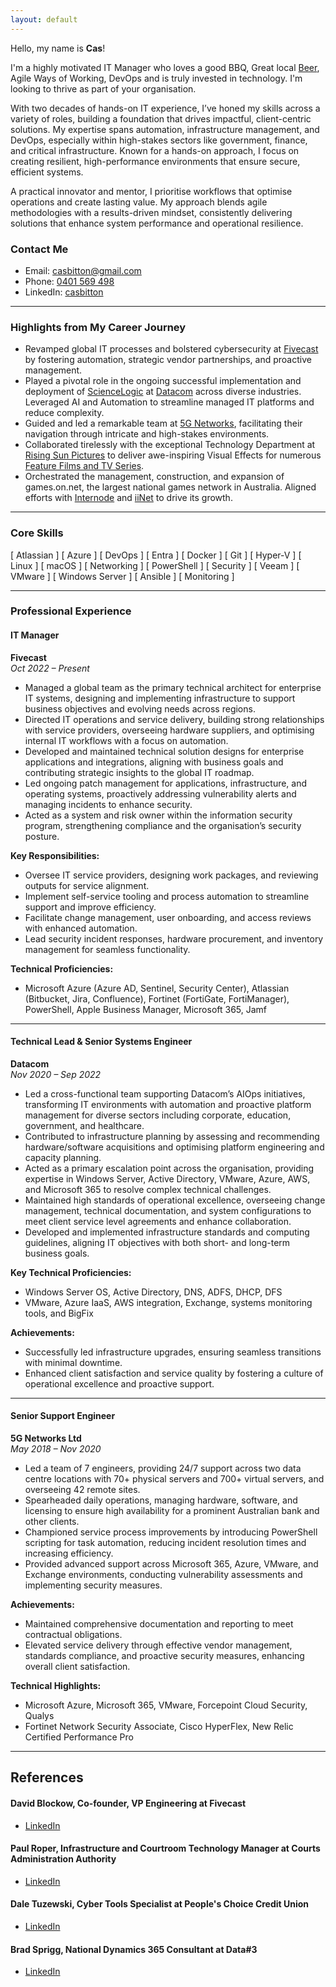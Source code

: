 ```yaml
---
layout: default
---
```


Hello, my name is **Cas**!

I'm a highly motivated IT Manager who loves a good BBQ, Great local [Beer](https://www.littlebang.com.au), Agile Ways of Working, DevOps and is truly invested in technology. I'm looking to thrive as part of your organisation.

With two decades of hands-on IT experience, I’ve honed my skills across a variety of roles, building a foundation that drives impactful, client-centric solutions. My expertise spans automation, infrastructure management, and DevOps, especially within high-stakes sectors like government, finance, and critical infrastructure. Known for a hands-on approach, I focus on creating resilient, high-performance environments that ensure secure, efficient systems.

A practical innovator and mentor, I prioritise workflows that optimise operations and create lasting value. My approach blends agile methodologies with a results-driven mindset, consistently delivering solutions that enhance system performance and operational resilience.

### Contact Me
- Email: [casbitton@gmail.com](mailto:casbitton@gmail.com)
- Phone: [0401 569 498](tel:+0401569498)
- LinkedIn: [casbitton](https://www.linkedin.com/in/casbitton)

---

### Highlights from My Career Journey
- Revamped global IT processes and bolstered cybersecurity at [Fivecast](https://www.fivecast.com) by fostering automation, strategic vendor partnerships, and proactive management.
- Played a pivotal role in the ongoing successful implementation and deployment of [ScienceLogic](https://sciencelogic.com) at [Datacom](https://datacom.com) across diverse industries. Leveraged AI and Automation to streamline managed IT platforms and reduce complexity.
- Guided and led a remarkable team at [5G Networks](https://5gnetworks.com.au), facilitating their navigation through intricate and high-stakes environments.
- Collaborated tirelessly with the exceptional Technology Department at [Rising Sun Pictures](https://rsp.com.au) to deliver awe-inspiring Visual Effects for numerous [Feature Films and TV Series](http://www.imdb.com/company/co0044645/).
- Orchestrated the management, construction, and expansion of games.on.net, the largest national games network in Australia. Aligned efforts with [Internode](https://www.internode.on.net) and [iiNet](https://www.iinet.net.au) to drive its growth.

---

### Core Skills
[ Atlassian ] [ Azure ] [ DevOps ] [ Entra ] [ Docker ] [ Git ] [ Hyper-V ] [ Linux ] [ macOS ] [ Networking ] [ PowerShell ] [ Security ] [ Veeam ] [ VMware ] [ Windows Server ] [ Ansible ] [ Monitoring ]

---

### Professional Experience

#### IT Manager  
**Fivecast**  
*Oct 2022 – Present*

- Managed a global team as the primary technical architect for enterprise IT systems, designing and implementing infrastructure to support business objectives and evolving needs across regions.
- Directed IT operations and service delivery, building strong relationships with service providers, overseeing hardware suppliers, and optimising internal IT workflows with a focus on automation.
- Developed and maintained technical solution designs for enterprise applications and integrations, aligning with business goals and contributing strategic insights to the global IT roadmap.
- Led ongoing patch management for applications, infrastructure, and operating systems, proactively addressing vulnerability alerts and managing incidents to enhance security.
- Acted as a system and risk owner within the information security program, strengthening compliance and the organisation’s security posture.

**Key Responsibilities:**  
- Oversee IT service providers, designing work packages, and reviewing outputs for service alignment.
- Implement self-service tooling and process automation to streamline support and improve efficiency.
- Facilitate change management, user onboarding, and access reviews with enhanced automation.
- Lead security incident responses, hardware procurement, and inventory management for seamless functionality.

**Technical Proficiencies:**  
- Microsoft Azure (Azure AD, Sentinel, Security Center), Atlassian (Bitbucket, Jira, Confluence), Fortinet (FortiGate, FortiManager), PowerShell, Apple Business Manager, Microsoft 365, Jamf

---

#### Technical Lead & Senior Systems Engineer  
**Datacom**  
*Nov 2020 – Sep 2022*  

- Led a cross-functional team supporting Datacom’s AIOps initiatives, transforming IT environments with automation and proactive platform management for diverse sectors including corporate, education, government, and healthcare.
- Contributed to infrastructure planning by assessing and recommending hardware/software acquisitions and optimising platform engineering and capacity planning.
- Acted as a primary escalation point across the organisation, providing expertise in Windows Server, Active Directory, VMware, Azure, AWS, and Microsoft 365 to resolve complex technical challenges.
- Maintained high standards of operational excellence, overseeing change management, technical documentation, and system configurations to meet client service level agreements and enhance collaboration.
- Developed and implemented infrastructure standards and computing guidelines, aligning IT objectives with both short- and long-term business goals.

**Key Technical Proficiencies:**  
- Windows Server OS, Active Directory, DNS, ADFS, DHCP, DFS
- VMware, Azure IaaS, AWS integration, Exchange, systems monitoring tools, and BigFix

**Achievements:**  
- Successfully led infrastructure upgrades, ensuring seamless transitions with minimal downtime.
- Enhanced client satisfaction and service quality by fostering a culture of operational excellence and proactive support.

---

#### Senior Support Engineer  
**5G Networks Ltd**  
*May 2018 – Nov 2020*

- Led a team of 7 engineers, providing 24/7 support across two data centre locations with 70+ physical servers and 700+ virtual servers, and overseeing 42 remote sites.
- Spearheaded daily operations, managing hardware, software, and licensing to ensure high availability for a prominent Australian bank and other clients.
- Championed service process improvements by introducing PowerShell scripting for task automation, reducing incident resolution times and increasing efficiency.
- Provided advanced support across Microsoft 365, Azure, VMware, and Exchange environments, conducting vulnerability assessments and implementing security measures.

**Achievements:**  
- Maintained comprehensive documentation and reporting to meet contractual obligations.
- Elevated service delivery through effective vendor management, standards compliance, and proactive security measures, enhancing overall client satisfaction.

**Technical Highlights:**  
- Microsoft Azure, Microsoft 365, VMware, Forcepoint Cloud Security, Qualys
- Fortinet Network Security Associate, Cisco HyperFlex, New Relic Certified Performance Pro

---

## References

#### David Blockow, Co-founder, VP Engineering at Fivecast
* [LinkedIn](https://www.linkedin.com/in/davidblockow/)

#### Paul Roper, Infrastructure and Courtroom Technology Manager at Courts Administration Authority
* [LinkedIn](https://www.linkedin.com/in/paul-roper-b3728735/)

#### Dale Tuzewski, Cyber Tools Specialist at People's Choice Credit Union
* [LinkedIn](https://www.linkedin.com/in/dale-tuzewski-78bb3aa/)

#### Brad Sprigg, National Dynamics 365 Consultant at Data#3
* [LinkedIn](https://www.linkedin.com/in/brad-sprigg-864b0567/)
